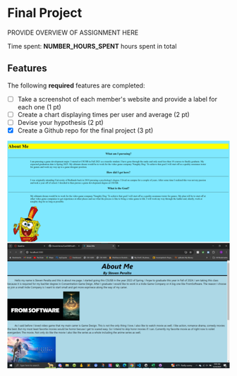 # Final Project

PROVIDE OVERVIEW OF ASSIGNMENT HERE

Time spent: **NUMBER_HOURS_SPENT** hours spent in total

## Features

The following **required** features are completed:

- [ ] Take a screenshot of each member's website and provide a label for each one (1 pt)
- [ ] Create a chart displaying times per user and average (2 pt)
- [ ] Devise your hypothesis (2 pt)
- [X] Create a Github repo for the final project (3 pt)

<img src="images/Daniel Mesones Website PNG.png" title='DanielWebsite' width='' alt='DanielWebsite' />
<img src="images/Steven Website.png" title='StevenWebsite' width='' alt='StevenWebsite' />